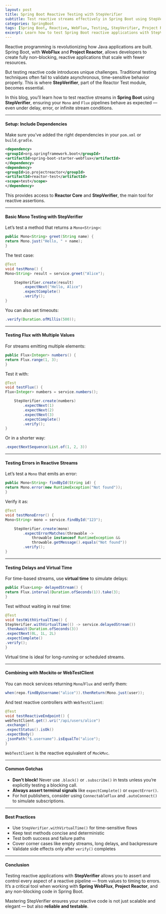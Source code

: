 ```yaml
---
layout: post
title: Spring Boot Reactive Testing with StepVerifier
subtitle: Test reactive streams effectively in Spring Boot using StepVerifier and Project Reactor
categories: SpringBoot
tags: [Spring Boot, Reactive, WebFlux, Testing, StepVerifier, Project Reactor]
excerpt: Learn how to test Spring Boot reactive applications with StepVerifier. Validate Mono and Flux streams using assertions, time manipulation, and best practices for non-blocking tests.
---
```

Reactive programming is revolutionizing how Java applications are built. Spring Boot, with **WebFlux** and **Project Reactor**, allows developers to create fully non-blocking, reactive applications that scale with fewer resources.

But testing reactive code introduces unique challenges. Traditional testing techniques often fail to validate asynchronous, time-sensitive behavior properly. This is where **StepVerifier**, part of the Reactor Test module, becomes essential.

In this blog, you’ll learn how to test reactive streams in **Spring Boot** using **StepVerifier**, ensuring your `Mono` and `Flux` pipelines behave as expected — even under delay, error, or infinite stream conditions.

---

#### Setup: Include Dependencies

Make sure you’ve added the right dependencies in your `pom.xml` or `build.gradle`.

```xml
<dependency>
<groupId>org.springframework.boot</groupId>
<artifactId>spring-boot-starter-webflux</artifactId>
</dependency>
<dependency>
<groupId>io.projectreactor</groupId>
<artifactId>reactor-test</artifactId>
<scope>test</scope>
</dependency>
```

This provides access to **Reactor Core** and **StepVerifier**, the main tool for reactive assertions.

---

#### Basic Mono Testing with StepVerifier

Let’s test a method that returns a `Mono<String>`:

```java
public Mono<String> greet(String name) {
return Mono.just("Hello, " + name);
}
```

The test case:

```java
@Test
void testMono() {
Mono<String> result = service.greet("Alice");

    StepVerifier.create(result)
        .expectNext("Hello, Alice")
        .expectComplete()
        .verify();
}
```

You can also set timeouts:

```java
.verify(Duration.ofMillis(500));
```

---

#### Testing Flux with Multiple Values

For streams emitting multiple elements:

```java
public Flux<Integer> numbers() {
return Flux.range(1, 3);
}
```

Test it with:

```java
@Test
void testFlux() {
Flux<Integer> numbers = service.numbers();

    StepVerifier.create(numbers)
        .expectNext(1)
        .expectNext(2)
        .expectNext(3)
        .expectComplete()
        .verify();
}
```

Or in a shorter way:

```java
.expectNextSequence(List.of(1, 2, 3))
```

---

#### Testing Errors in Reactive Streams

Let’s test a `Mono` that emits an error:

```java
public Mono<String> findById(String id) {
return Mono.error(new RuntimeException("Not found"));
}
```

Verify it as:

```java
@Test
void testMonoError() {
Mono<String> mono = service.findById("123");

    StepVerifier.create(mono)
        .expectErrorMatches(throwable -> 
            throwable instanceof RuntimeException &&
            throwable.getMessage().equals("Not found"))
        .verify();
}
```

---

#### Testing Delays and Virtual Time

For time-based streams, use **virtual time** to simulate delays:

```java
public Flux<Long> delayedStream() {
return Flux.interval(Duration.ofSeconds(1)).take(3);
}
```

Test without waiting in real time:

```java
@Test
void testWithVirtualTime() {
StepVerifier.withVirtualTime(() -> service.delayedStream())
.thenAwait(Duration.ofSeconds(3))
.expectNext(0L, 1L, 2L)
.expectComplete()
.verify();
}
```

Virtual time is ideal for long-running or scheduled streams.

---

#### Combining with Mockito or WebTestClient

You can mock services returning `Mono`/`Flux` and verify them:

```java
when(repo.findByUsername("alice")).thenReturn(Mono.just(user));
```

And test reactive controllers with `WebTestClient`:

```java
@Test
void testReactiveEndpoint() {
webTestClient.get().uri("/api/users/alice")
.exchange()
.expectStatus().isOk()
.expectBody()
.jsonPath("$.username").isEqualTo("alice");
}
```

`WebTestClient` is the reactive equivalent of `MockMvc`.

---

#### Common Gotchas

- **Don’t block!** Never use `.block()` or `.subscribe()` in tests unless you’re explicitly testing a blocking call.
- **Always assert terminal signals** like `expectComplete()` or `expectError()`.
- For hot publishers, consider using `ConnectableFlux` and `.autoConnect()` to simulate subscriptions.

---

#### Best Practices

- Use `StepVerifier.withVirtualTime()` for time-sensitive flows
- Keep test methods concise and deterministic
- Test both success and failure paths
- Cover corner cases like empty streams, long delays, and backpressure
- Validate side effects only after `verify()` completes

---

#### Conclusion

Testing reactive applications with **StepVerifier** allows you to assert and control every aspect of a reactive pipeline — from values to timing to errors. It’s a critical tool when working with **Spring WebFlux**, **Project Reactor**, and any non-blocking code in Spring Boot.

Mastering StepVerifier ensures your reactive code is not just scalable and elegant — but also **reliable and testable**.
